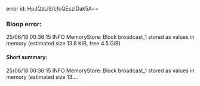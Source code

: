 error id: HpJQzLiS/cfcQEszIDak5A==
### Bloop error:

25/06/18 00:36:15 INFO MemoryStore: Block broadcast_1 stored as values in memory (estimated size 13.8 KiB, free 4.5 GiB)
#### Short summary: 

25/06/18 00:36:15 INFO MemoryStore: Block broadcast_1 stored as values in memory (estimated size 13....